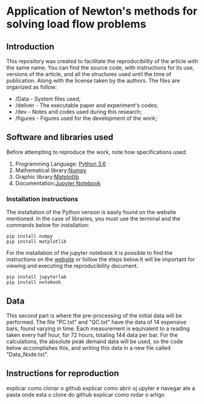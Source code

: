 # Application of Newton's methods for solving load flow problems
## Introduction
  This repository was created to facilitate the reproducibility of the article with the same name. You can find the source code, with instructions for its use, versions of the article, and all the structures used until the time of publication. Along with the license taken by the authors.
The files are organized as follow:
* /Data - System files used;
* /deliver - The executable paper and experiment's codes;
* /dev - Notes and codes used during this research;
* /figures - Figures used for the development of the work;

## Software and libraries used
Before attempting to reproduce the work, note how specifications used:
1. Programming Language: [Python 3.6](https://www.python.org/) 
2. Mathematical library:[Numpy](https://numpy.org/)
3. Graphic library:[Matplotlib](https://matplotlib.org/)
4. Documentation:[Jupyter Notebook](https://jupyter.org/)

### Installation instructions
The installation of the Python version is easily found on the website mentioned. In the case of libraries, you must use the terminal and the commands below for installation:
```
pip install numpy
pip install matplotlib
```
For the installation of the jupyter notebook it is possible to find the instructions on the [website](https://jupyter.org/install) or follow the steps below.It will be important for viewing and executing the reproducibility document.
```
pip install jupyterlab
pip install notebook
```

## Data
This second part is where the pre-processing of the initial data will be performed. The file "PC.txt" and "QC.txt" have the data of 14 expensive bars, found varying in time. Each measurement is equivalent to a reading taken every half hour, for 72 hours, totaling 144 data per bar. For the calculations, the absolute peak demand data will be used, so the code below accomplishes this, and writing this data in a new file called "Data_Node.txt".

## Instructions for reproduction
explicar como clonar o github
explicar como abrir oj upyter e navegar ate a pasta onde esta o clone do github
explicar como rodar o artigo 

